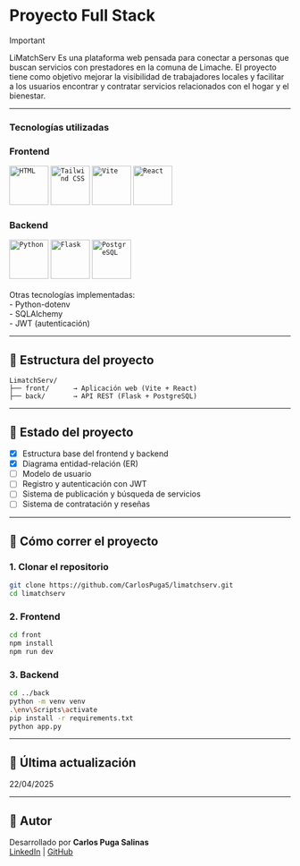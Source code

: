 <h1> Proyecto Full Stack </h1> 

>[!IMPORTANT]
>LiMatchServ 
Es una plataforma web pensada para conectar a personas que buscan servicios con prestadores en la comuna de Limache. El proyecto tiene como objetivo mejorar la visibilidad de trabajadores locales y facilitar a los usuarios encontrar y contratar servicios relacionados con el hogar y el bienestar.

---
### Tecnologías utilizadas

### Frontend
<div >
	<code><img width="70" src="https://raw.githubusercontent.com/marwin1991/profile-technology-icons/refs/heads/main/icons/html.png" alt="HTML" title="HTML"/></code>
	<code><img width="70" src="https://raw.githubusercontent.com/marwin1991/profile-technology-icons/refs/heads/main/icons/tailwind_css.png" alt="Tailwind CSS" title="Tailwind CSS"/></code>
	<code><img width="70" src="https://raw.githubusercontent.com/marwin1991/profile-technology-icons/refs/heads/main/icons/vite.png" alt="Vite" title="Vite"/></code>
	<code><img width="70" src="https://raw.githubusercontent.com/marwin1991/profile-technology-icons/refs/heads/main/icons/react.png" alt="React" title="React"/></code>
</div>

### Backend
<div >
	<code><img width="70" src="https://raw.githubusercontent.com/marwin1991/profile-technology-icons/refs/heads/main/icons/python.png" alt="Python" title="Python"/></code>
	<code><img width="70" src="https://raw.githubusercontent.com/marwin1991/profile-technology-icons/refs/heads/main/icons/flask.png" alt="Flask" title="Flask"/></code>
	<code><img width="70" src="https://raw.githubusercontent.com/marwin1991/profile-technology-icons/refs/heads/main/icons/postgresql.png" alt="PostgreSQL" title="PostgreSQL"/></code>
</div>
<br>
Otras tecnologías implementadas:<br>
- Python-dotenv<br>
- SQLAlchemy<br>
- JWT (autenticación)<br>

---

## 📁 Estructura del proyecto

```
LimatchServ/
├── front/      → Aplicación web (Vite + React)
├── back/       → API REST (Flask + PostgreSQL)
```

---

## 🧠 Estado del proyecto

- [x] Estructura base del frontend y backend
- [x] Diagrama entidad-relación (ER)
- [ ] Modelo de usuario
- [ ] Registro y autenticación con JWT
- [ ] Sistema de publicación y búsqueda de servicios
- [ ] Sistema de contratación y reseñas

---

## 📝 Cómo correr el proyecto

### 1. Clonar el repositorio
```bash
git clone https://github.com/CarlosPugaS/limatchserv.git
cd limatchserv
```

### 2. Frontend
```bash
cd front
npm install
npm run dev
```

### 3. Backend
```bash
cd ../back
python -m venv venv
.\env\Scripts\activate
pip install -r requirements.txt
python app.py
```

---

## 📆 Última actualización

22/04/2025

---

## 📌 Autor

Desarrollado por **Carlos Puga Salinas**  
[LinkedIn](https://www.linkedin.com/in/carlospugasalinas) | [GitHub](https://github.com/CarlosPugaS)
